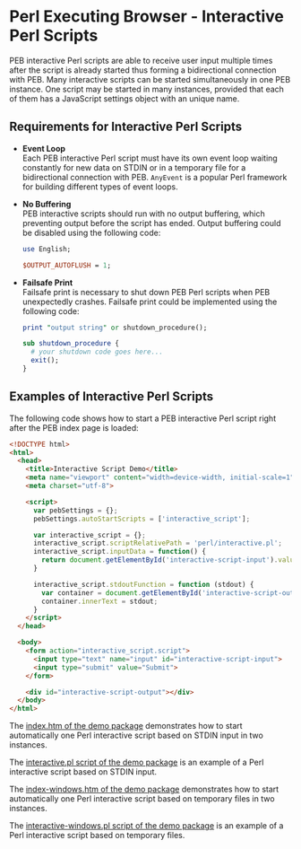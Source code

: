 # Perl Executing Browser - Interactive Perl Scripts

PEB interactive Perl scripts are able to receive user input multiple times after the script is already started thus forming a bidirectional connection with PEB. Many interactive scripts can be started simultaneously in one PEB instance. One script may be started in many instances, provided that each of them has a JavaScript settings object with an unique name.  

## Requirements for Interactive Perl Scripts

* **Event Loop**  
  Each PEB interactive Perl script must have its own event loop waiting constantly for new data on STDIN or in a temporary file for a bidirectional connection with PEB. ``AnyEvent`` is a popular Perl framework for building different types of event loops.

* **No Buffering**  
  PEB interactive scripts should run with no output buffering, which preventing output before the script has ended.
  Output buffering could be disabled using the following code:

  ```perl
  use English;

  $OUTPUT_AUTOFLUSH = 1;
  ```

* **Failsafe Print**  
  Failsafe print is necessary to shut down PEB Perl scripts when PEB unexpectedly crashes.
  Failsafe print could be implemented using the following code:

  ```perl
  print "output string" or shutdown_procedure();

  sub shutdown_procedure {
    # your shutdown code goes here...
    exit();
  }
  ```

## Examples of Interactive Perl Scripts

The following code shows how to start a PEB interactive Perl script right after the PEB index page is loaded:

```html
<!DOCTYPE html>
<html>
  <head>
    <title>Interactive Script Demo</title>
    <meta name="viewport" content="width=device-width, initial-scale=1">
    <meta charset="utf-8">

    <script>
      var pebSettings = {};
      pebSettings.autoStartScripts = ['interactive_script'];

      var interactive_script = {};
      interactive_script.scriptRelativePath = 'perl/interactive.pl';
      interactive_script.inputData = function() {
        return document.getElementById('interactive-script-input').value;
      }

      interactive_script.stdoutFunction = function (stdout) {
        var container = document.getElementById('interactive-script-output');
        container.innerText = stdout;
      }
    </script>
  </head>

  <body>
    <form action="interactive_script.script">
      <input type="text" name="input" id="interactive-script-input">
      <input type="submit" value="Submit">
    </form>

    <div id="interactive-script-output"></div>
  </body>
</html>
```

The [index.htm of the demo package](https://github.com/ddmitov/perl-executing-browser/blob/master/resources/app/index.html) demonstrates how to start automatically one Perl interactive script based on STDIN input in two instances.  

The [interactive.pl script of the demo package](https://github.com/ddmitov/perl-executing-browser/blob/master/resources/app/perl/interactive.pl) is an example of a Perl interactive script based on STDIN input.

The [index-windows.htm of the demo package](https://github.com/ddmitov/perl-executing-browser/blob/master/resources/app/index-windows.html) demonstrates how to start automatically one Perl interactive script based on temporary files in two instances.  

The [interactive-windows.pl script of the demo package](https://github.com/ddmitov/perl-executing-browser/blob/master/resources/app/perl/interactive-windows.pl) is an example of a Perl interactive script based on temporary files.
